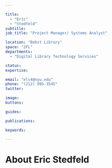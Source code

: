 ```yaml
---

title:
  - "Eric"
  - "Stedfeld"
subtitle: 
job_title: "Project Manager/ Systems Analyst"

location: "Bobst Library"
space: "2FL"
departments:
  - "Digital Library Technology Services"

status: 
expertise:

email: "els4@nyu.edu"
phone: "(212) 995-3545"
twitter: 

image: 
buttons:

guides:

publications:

keywords:

---
```


# About Eric Stedfeld



